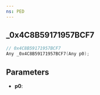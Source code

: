 ```yaml
---
ns: PED
---
```

## _0x4C8B59171957BCF7

```c
// 0x4C8B59171957BCF7
Any _0x4C8B59171957BCF7(Any p0);
```

## Parameters
* **p0**:
